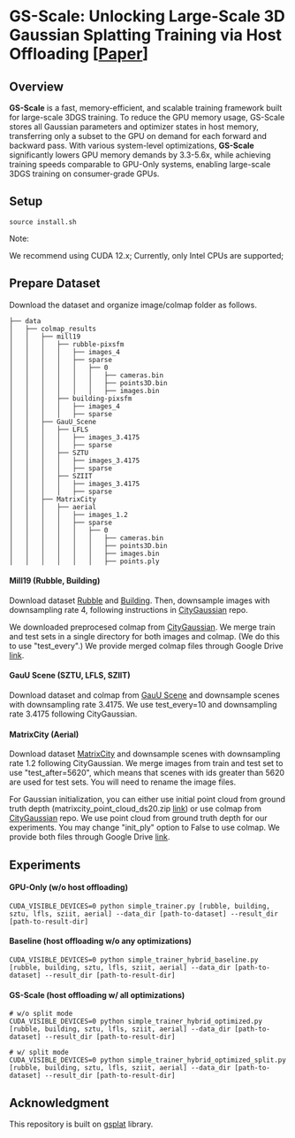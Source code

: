 # GS-Scale: Unlocking Large-Scale 3D Gaussian Splatting Training via Host Offloading [[Paper](https://arxiv.org/pdf/2509.15645)]

## Overview
**GS-Scale** is a fast, memory-efficient, and scalable training framework built for large-scale 3DGS training. 
To reduce the GPU memory usage, GS-Scale stores all Gaussian parameters and optimizer states in host memory, 
transferring only a subset to the GPU on demand for each forward and backward pass. With various system-level
optimizations, **GS-Scale** significantly lowers GPU memory demands by 3.3-5.6x, while achieving training speeds 
comparable to GPU-Only systems, enabling large-scale 3DGS training on consumer-grade GPUs.

## Setup
```
source install.sh
```
Note:

   We recommend using CUDA 12.x; Currently, only Intel CPUs are supported;

## Prepare Dataset
Download the dataset and organize image/colmap folder as follows.
```
├── data
│   ├── colmap_results
│   │   ├── mill19
│   │   │   ├── rubble-pixsfm
│   │   │   │   ├── images_4
│   │   │   │   ├── sparse
│   │   │   │   │   ├── 0
│   │   │   │   │   │   ├── cameras.bin
│   │   │   │   │   │   ├── points3D.bin
│   │   │   │   │   │   ├── images.bin
│   │   │   ├── building-pixsfm
│   │   │   │   ├── images_4
│   │   │   │   ├── sparse
│   │   ├── GauU_Scene
│   │   │   ├── LFLS
│   │   │   │   ├── images_3.4175
│   │   │   │   ├── sparse
│   │   │   ├── SZTU
│   │   │   │   ├── images_3.4175
│   │   │   │   ├── sparse
│   │   │   ├── SZIIT
│   │   │   │   ├── images_3.4175
│   │   │   │   ├── sparse
│   │   ├── MatrixCity
│   │   │   ├── aerial
│   │   │   │   ├── images_1.2
│   │   │   │   ├── sparse
│   │   │   │   │   ├── 0
│   │   │   │   │   │   ├── cameras.bin
│   │   │   │   │   │   ├── points3D.bin
│   │   │   │   │   │   ├── images.bin
│   │   │   │   │   │   ├── points.ply

```

#### Mill19 (Rubble, Building)
Download dataset [Rubble](https://storage.cmusatyalab.org/mega-nerf-data/rubble-pixsfm.tgz) and [Building](https://storage.cmusatyalab.org/mega-nerf-data/building-pixsfm.tgz). Then, downsample images with downsampling rate 4, following instructions in [CityGaussian](https://github.com/Linketic/CityGaussian/blob/main/doc/data_preparation.md) repo.

We downloaded preprocesed colmap from [CityGaussian](https://github.com/Linketic/CityGaussian/blob/main/doc/data_preparation.md). We merge train and test sets in a single directory for both images and colmap. (We do this to use "test\_every".) We provide merged colmap files through Google Drive [link](https://drive.google.com/drive/folders/1bCsIhR-_MFQ71uKNlg6JTROmCc290M4I).

#### GauU Scene (SZTU, LFLS, SZIIT)
Download dataset and colmap from [GauU Scene](https://saliteta.github.io/CUHKSZ_SMBU) and downsample scenes with downsampling rate 3.4175.
We use test\_every=10 and downsampling rate 3.4175 following CityGaussian.

#### MatrixCity (Aerial)
Download dataset [MatrixCity](https://huggingface.co/datasets/BoDai/MatrixCity/tree/main/small_city) and downsample scenes with downsampling rate 1.2 following CityGaussian. We merge images from train and test set to use "test\_after=5620", which means that scenes with ids greater than 5620 are used for test sets. You will need to rename the image files.

For Gaussian initialization, you can either use initial point cloud from ground truth depth (matrixcity\_point\_cloud\_ds20.zip [link](https://huggingface.co/datasets/BoDai/MatrixCity/tree/main/small_city_pointcloud)) or use colmap from [CityGaussian](https://github.com/Linketic/CityGaussian/blob/main/doc/data_preparation.md) repo. We use point cloud from ground truth depth for our experiments. You may change "init\_ply" option to False to use colmap. We provide both files through Google Drive [link](https://drive.google.com/drive/folders/1bCsIhR-_MFQ71uKNlg6JTROmCc290M4I).

## Experiments
#### GPU-Only (w/o host offloading)
```
CUDA_VISIBLE_DEVICES=0 python simple_trainer.py [rubble, building, sztu, lfls, sziit, aerial] --data_dir [path-to-dataset] --result_dir [path-to-result-dir]
```

#### Baseline (host offloading w/o any optimizations)
```
CUDA_VISIBLE_DEVICES=0 python simple_trainer_hybrid_baseline.py [rubble, building, sztu, lfls, sziit, aerial] --data_dir [path-to-dataset] --result_dir [path-to-result-dir]
```

#### GS-Scale (host offloading w/ all optimizations)
```
# w/o split mode
CUDA_VISIBLE_DEVICES=0 python simple_trainer_hybrid_optimized.py [rubble, building, sztu, lfls, sziit, aerial] --data_dir [path-to-dataset] --result_dir [path-to-result-dir]

# w/ split mode
CUDA_VISIBLE_DEVICES=0 python simple_trainer_hybrid_optimized_split.py [rubble, building, sztu, lfls, sziit, aerial] --data_dir [path-to-dataset] --result_dir [path-to-result-dir]
```

## Acknowledgment
This repository is built on [gsplat](https://github.com/nerfstudio-project/gsplat.git) library.
